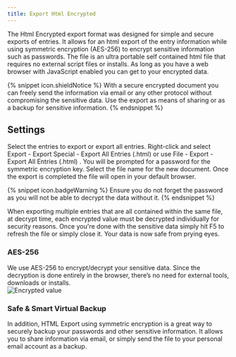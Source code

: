 ```yaml
---
title: Export Html Encrypted
---
```

The Html Encrypted export format was designed for simple and secure exports of entries. It allows for an html export of the entry information while using symmetric encryption (AES-256) to encrypt sensitive information such as passwords. The file is an ultra portable self contained html file that requires no external script files or installs. As long as you have a web browser with JavaScript enabled you can get to your encrypted data.  

{% snippet icon.shieldNotice %} 
With a secure encrypted document you can freely send the information via email or any other protocol without compromising the sensitive data. Use the export as means of sharing or as a backup for sensitive information. 
{% endsnippet %}
 
## Settings 

Select the entries to export or export all entries. Right-click and select Export - Export Special - Export All Entries (.html) or use File - Export - Export All Entries (.html) . You will be prompted for a password for the symmetric encryption key. Select the file name for the new document. Once the export is completed the file will open in your default browser. 

{% snippet icon.badgeWarning %} 
Ensure you do not forget the password as you will not be able to decrypt the data without it. 
{% endsnippet %}
 
When exporting multiple entries that are all contained within the same file, at decrypt time, each encrypted value must be decrypted individually for security reasons. Once you're done with the sensitive data simply hit F5 to refresh the file or simply close it. Your data is now safe from prying eyes.  

### AES-256 

We use AES-256 to encrypt/decrypt your sensitive data. Since the decryption is done entirely in the browser, there’s no need for external tools, downloads or installs.  
![Encrypted value](https://webdevolutions.azureedge.net/docs/en/rdm/mac/clip10132.png) 

### Safe & Smart Virtual Backup 

In addition, HTML Export using symmetric encryption is a great way to securely backup your passwords and other sensitive information. It allows you to share information via email, or simply send the file to your personal email account as a backup. 

